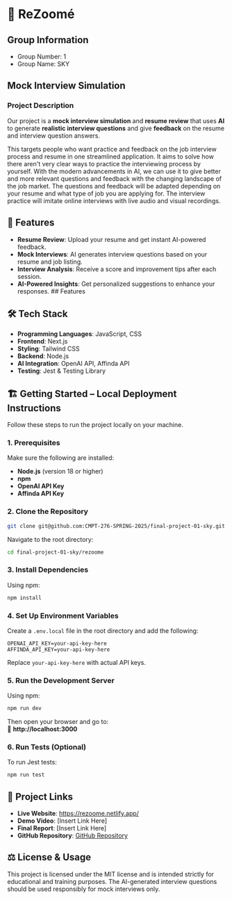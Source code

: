 # 📄 ReZoomé


## Group Information
- Group Number: 1
- Group Name: SKY



## Mock Interview Simulation

### Project Description
Our project is a **mock interview simulation** and **resume review** that uses **AI** to generate **realistic interview questions** and give **feedback** on the resume and interview question answers. 

This targets people who want practice and feedback on the job interview process and resume in one streamlined application. It aims to solve how there aren't very clear ways to practice the interviewing process by yourself. With the modern advancements in AI, we can use it to give better and more relevant questions and feedback with the changing landscape of the job market. The questions and feedback will be adapted depending on your resume and what type of job you are applying for. The interview practice will imitate online interviews with live audio and visual recordings. 



## 🌟 Features  
- **Resume Review**: Upload your resume and get instant AI-powered feedback.  
- **Mock Interviews**: AI generates interview questions based on your resume and job listing.  
- **Interview Analysis**: Receive a score and improvement tips after each session.  
- **AI-Powered Insights**: Get personalized suggestions to enhance your responses. ## Features



## 🛠️ Tech Stack 
- **Programming Languages**: JavaScript, CSS
- **Frontend**: Next.js 
- **Styling**: Tailwind CSS  
- **Backend**: Node.js 
- **AI Integration**: OpenAI API, Affinda API  
- **Testing**: Jest & Testing Library  



## 🏗️ Getting Started – Local Deployment Instructions  
Follow these steps to run the project locally on your machine.  

### **1. Prerequisites**  
Make sure the following are installed:  
- **Node.js** (version 18 or higher)  
- **npm**  
- **OpenAI API Key**  
- **Affinda API Key**  

### **2. Clone the Repository**  
```bash
git clone git@github.com:CMPT-276-SPRING-2025/final-project-01-sky.git
```
Navigate to the root directory:
```bash
cd final-project-01-sky/rezoome
```

### **3. Install Dependencies**  
Using npm:  
```bash
npm install
```

### **4. Set Up Environment Variables**  
Create a `.env.local` file in the root directory and add the following:  
```env
OPENAI_API_KEY=your-api-key-here
AFFINDA_API_KEY=your-api-key-here
```
Replace `your-api-key-here` with actual API keys.  

### **5. Run the Development Server**  
Using npm:  
```bash
npm run dev
```
Then open your browser and go to:  
🔗 **http://localhost:3000**  

### **6. Run Tests (Optional)**  
To run Jest tests:  
```bash
npm run test
```




## 🔗 Project Links  
- **Live Website**: https://rezoome.netlify.app/
- **Demo Video**: [Insert Link Here]  
- **Final Report**: [Insert Link Here]  
- **GitHub Repository**: [GitHub Repository](https://github.com/CMPT-276-SPRING-2025/final-project-01-sky)


## ⚖️ License & Usage  
This project is licensed under the MIT license and is intended strictly for educational and training purposes. The AI-generated interview questions should be used responsibly for mock interviews only.

